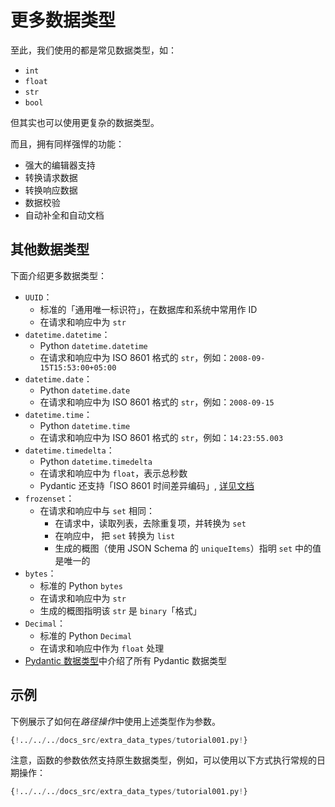 # 更多数据类型

至此，我们使用的都是常见数据类型，如：

* `int`
* `float`
* `str`
* `bool`

但其实也可以使用更复杂的数据类型。

而且，拥有同样强悍的功能：

* 强大的编辑器支持
* 转换请求数据
* 转换响应数据
* 数据校验
* 自动补全和自动文档

## 其他数据类型

下面介绍更多数据类型：

* `UUID`：
    * 标准的「通用唯一标识符」，在数据库和系统中常用作 ID
    * 在请求和响应中为 `str`
* `datetime.datetime`：
    *  Python `datetime.datetime`
    * 在请求和响应中为 ISO 8601 格式的 `str`，例如：`2008-09-15T15:53:00+05:00`
* `datetime.date`：
    * Python `datetime.date`
    * 在请求和响应中为 ISO 8601 格式的 `str`，例如：`2008-09-15`
* `datetime.time`：
    * Python `datetime.time`
    * 在请求和响应中为 ISO 8601 格式的 `str`，例如：`14:23:55.003`
* `datetime.timedelta`：
    * Python `datetime.timedelta`
    * 在请求和响应中为 `float`，表示总秒数
    * Pydantic 还支持「ISO 8601 时间差异编码」, <a href="https://pydantic-docs.helpmanual.io/#json-serialisation" class="external-link" target="_blank">详见文档</a>
* `frozenset`：
    * 在请求和响应中与 `set` 相同：
        * 在请求中，读取列表，去除重复项，并转换为 `set`
        * 在响应中， 把 `set` 转换为 `list`
        * 生成的概图（使用 JSON Schema 的 `uniqueItems`）指明 `set` 中的值是唯一的 
* `bytes`：
    * 标准的 Python `bytes`
    * 在请求和响应中为 `str`
    * 生成的概图指明该 `str` 是 `binary`「格式」
* `Decimal`：
    * 标准的 Python `Decimal`
    * 在请求和响应中作为 `float` 处理
*  <a href="https://pydantic-docs.helpmanual.io/usage/types" class="external-link" target="_blank">Pydantic 数据类型</a>中介绍了所有 Pydantic 数据类型

## 示例

下例展示了如何在*路径操作*中使用上述类型作为参数。

```Python hl_lines="1  3  12-16"
{!../../../docs_src/extra_data_types/tutorial001.py!}
```

注意，函数的参数依然支持原生数据类型，例如，可以使用以下方式执行常规的日期操作：

```Python hl_lines="18-19"
{!../../../docs_src/extra_data_types/tutorial001.py!}
```

